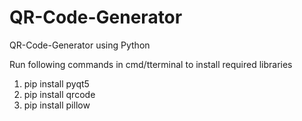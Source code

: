 # QR-Code-Generator
QR-Code-Generator using Python

Run following commands in cmd/tterminal to install required libraries 

1. pip install pyqt5
2. pip install qrcode
3. pip install pillow
